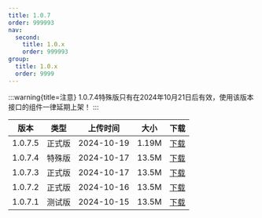 ```yaml
---
title: 1.0.7
order: 999993
nav:
  second:
    title: 1.0.x
    order: 999993
group:
  title: 1.0.x
  order: 9999
---
```

:::warning{title=注意}
1.0.7.4特殊版只有在2024年10月21日后有效，使用该版本接口的组件一律延期上架！
:::

|版本|类型|上传时间|大小|下载|
|:-:|:-:|:-:|:-:|:-:|
|1.0.7.5|<Badge type="success">正式版</Badge>|2024-10-19|1.19M|<a href="https://lingxi.office.163.com/share/#type=file&id=19000018546649&from=QIYE&parentResourceId=19000013989422&spaceId=510845429&ref=546025021">下载</a>|
|1.0.7.4|<Badge type="error">特殊版</Badge>|2024-10-17|13.5M|<a href="https://lingxi.office.163.com/share/#type=file&id=19000018545806&from=QIYE&parentResourceId=19000013989422&spaceId=510845429&ref=546025021">下载</a>|
|1.0.7.3|<Badge type="success">正式版</Badge>|2024-10-17|13.5M|<a href="https://lingxi.office.163.com/share/#type=file&id=19000018548012&from=QIYE&parentResourceId=19000013989422&spaceId=510845429&ref=546025021">下载</a>|
|1.0.7.2|<Badge type="success">正式版</Badge>|2024-10-16|13.5M|<a href="https://lingxi.office.163.com/share/#type=file&id=19000018548014&from=QIYE&parentResourceId=19000013989422&spaceId=510845429&ref=546025021">下载</a>|
|1.0.7.1|<Badge type="warning">测试版</Badge>|2024-10-15|13.5M|<a href="https://lingxi.office.163.com/share/#type=file&id=19000018545804&from=QIYE&parentResourceId=19000013989422&spaceId=510845429&ref=546025021">下载</a>|
